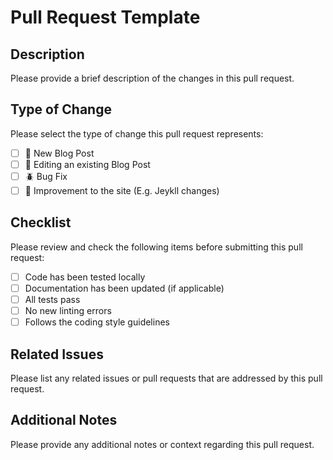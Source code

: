 
# Pull Request Template

## Description

Please provide a brief description of the changes in this pull request.

## Type of Change

Please select the type of change this pull request represents:

- [ ] 📃 New Blog Post
- [ ] 📝 Editing an existing Blog Post
- [ ] 🪲 Bug Fix
- [ ] 🤩 Improvement to the site (E.g. Jeykll changes)

## Checklist

Please review and check the following items before submitting this pull request:

- [ ] Code has been tested locally
- [ ] Documentation has been updated (if applicable)
- [ ] All tests pass
- [ ] No new linting errors
- [ ] Follows the coding style guidelines

## Related Issues

Please list any related issues or pull requests that are addressed by this pull request.

## Additional Notes

Please provide any additional notes or context regarding this pull request.
